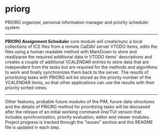 # priorg
PRIORG organizer, personal information manager and priority scheduler system

---

**PRIORG Assignment Scheduler** core module will create/sync a local collections of ICS files from a remote CalDAV server VTODO items, edits the files using a human readable method with MarkDown to store and read/parse the required additional data in VTODO items' descriptions and creates a couple of additional VCALENDAR entries to store data that are independent from the tasks but are required for the methods and algorithms to work and finally synchronizes them back to the server. The results of prioritizing tasks with PRIORG will be stored as the priority number of the VCALENDAR items, so that other applications can use the results with their priority sorted views.

---

Other features, probable future modules of the PIM, furure data-structures and the details of PRIORG method for prioritizing tasks will be discussed after the release of an initial working command-line/TUI version that includes synchronization, priority evaluation, editor and viewer modules.
Project progress is tracked through the "issues" section and this README file is updated in each step.
